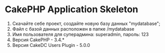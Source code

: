 # CakePHP Application Skeleton

1. Скачайте себе проект, создайте новую базу данных "mydatabase";
2. Файл с базой данных расположен в папке /mydatabase
3. Имя пользователя для суперадмина: superadmin, пароль: 123
4. Версия CakePHP - 3.4.*
5. Версия CakeDC Users Plugin - 5.0.0